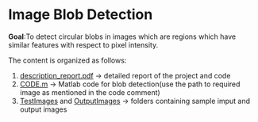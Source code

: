 # Image Blob Detection
**Goal**:To detect circular blobs in images which are regions which have similar features with respect to pixel intensity.

The content is organized as follows:
1. [description_report.pdf](https://github.com/VM-Kumar/Image-Blob-Detector/blob/main/decription_report.pdf) -> detailed report of the project and code
2. [CODE.m](https://github.com/VM-Kumar/Image-Blob-Detector/blob/main/CODE.m) -> Matlab code for blob detection(use the path to required image as mentioned in the code comment)
3. [TestImages](https://github.com/VM-Kumar/Image-Blob-Detector/blob/main/TestImages) and [OutputImages](https://github.com/VM-Kumar/Image-Blob-Detector/blob/main/OutoutImages) -> folders containing sample imput and output images
